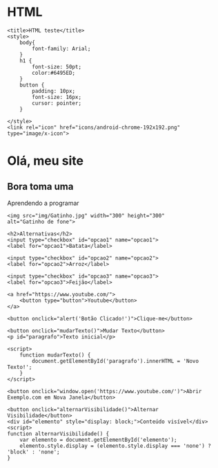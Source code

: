 # HTML
<!DOCTYPE html>
<html lang="pt-br">
<head>
    <meta charset="UTF-8">
    <meta name="viewport" content="width=device-width, initial-scale=1.0">

    <title>HTML teste</title>
    <style>
        body{
            font-family: Arial;
        }
        h1 {
            font-size: 50pt;
            color:#6495ED;
        }
        button {
            padding: 10px;
            font-size: 16px;
            cursor: pointer;
        }
    
    </style>
    <link rel="icon" href="icons/android-chrome-192x192.png" type="image/x-icon">

</head>
<body>
    <h1>Olá, meu site </h1>
    <h2>Bora toma uma</h2>
    <p>Aprendendo a programar</p>

    <img src="img/Gatinho.jpg" width="300" height="300"
    alt="Gatinho de fone">

    <h2>Alternativas</h2>
    <input type="checkbox" id="opcao1" name="opcao1">
    <label for="opcao1">Batata</label>

    <input type="checkbox" id="opcao2" name="opcao2">
    <label for="opcao2">Arroz</label>

    <input type="checkbox" id="opcao3" name="opcao3">
    <label for="opcao3">Feijão</label>

    <a href="https://www.youtube.com/">
        <button type="button">Youtube</button>
    </a>

    <button onclick="alert('Botão Clicado!')">Clique-me</button>

    <button onclick="mudarTexto()">Mudar Texto</button>
    <p id="paragrafo">Texto inicial</p>

    <script>
        function mudarTexto() {
            document.getElementById('paragrafo').innerHTML = 'Novo Texto!';
        }
    </script>
    
    <button onclick="window.open('https://www.youtube.com/')">Abrir Exemplo.com em Nova Janela</button>

    <button onclick="alternarVisibilidade()">Alternar Visibilidade</button>
    <div id="elemento" style="display: block;">Conteúdo visível</div>
    <script>
    function alternarVisibilidade() {
        var elemento = document.getElementById('elemento');
        elemento.style.display = (elemento.style.display === 'none') ? 'block' : 'none';
    }
</script>

</body>
</html>
